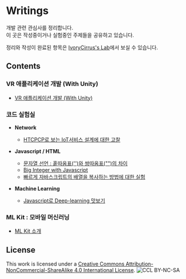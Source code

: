 # Writings

개발 관련 관심사를 정리합니다.<br/>
이 곳은 작성중이거나 실험중인 주제들을 공유하고 있습니다.

정리와 작성이 완료된 항목은 [IvoryCirrus's Lab](https://ivorycirrus.github.io/)에서 보실 수 있습니다.

## Contents

### VR 애플리케이션 개발 (With Unity)
* [VR 애플리케이션 개발 (With Unity)](vr_with_unity3d/README.md)

### 코드 실험실
* **Network**
    * [HTCPCP로 보는 IoT서비스 설계에 대한 고찰](laboratory/network/i_am_teapot/http_status_418_i_am_teapot.md)

* **Javascript / HTML**
    * [문자열 선언 : 홑따옴표('')와 쌍따옴표("")의 차이](laboratory/javascript/single_double_quotation/quotation.md)
    * [Big Integer with Javascript](laboratory/javascript/big_integer/post_bigint_v1.md)
    * [빠르게 자바스크립트의 배열을 복사하는 방법에 대한 실험](laboratory/javascript/array_copy/post_array_clone.md)

* **Machine Learning**
    * [Javascript로 Deep-learning 맛보기](machine_learning/dl4vanillajs/README.md)

### ML Kit : 모바일 머신러닝
* [ML Kit 소개](ml_kit/docs/mlkit01_introduction.md)

## License
This work is licensed under a [Creative Commons Attribution-NonCommercial-ShareAlike 4.0 International License](http://creativecommons.org/licenses/by-nc-sa/4.0/).
![CCL BY-NC-SA](https://i.creativecommons.org/l/by-nc-sa/4.0/88x31.png)

